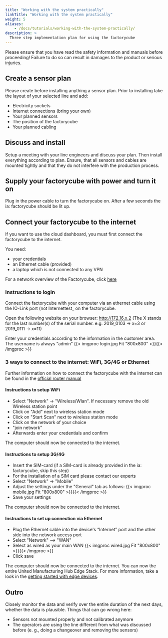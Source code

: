 ```yaml
---
title: "Working with the system practically"
linkTitle: "Working with the system practically"
weight: 5
aliases:
    - /docs/tutorials/working-with-the-system-practically/
description: >
  Three step implementation plan for using the factorycube
---
```


Please ensure that you have read the safety information and manuals before proceeding! Failure to do so can result in damages to the product or serious injuries.

## Create a sensor plan

Please create before installing anything a sensor plan. Prior to installing take the layout of your selected line and add:

- Electricity sockets
- Internet connections (bring your own)
- Your planned sensors
- The position of the factorycube
- Your planned cabling

## Discuss and install

Setup a meeting with your line engineers and discuss your plan. Then install everything according to plan. Ensure, that all sensors and cables are mounted tightly and that they do not interfere with the production process.

## Supply your factorycube with power and turn it on

Plug in the power cable to turn the factorycube on. After a few seconds the ia: factorycube should be lit up.

<!-- ## Setup sensors

Refer to [this guide](sensors/mounting-sensors.md) for instructions and tipps to setup the sensors.
-->
## Connect your factorycube to the internet

If you want to use the cloud dashboard, you must first connect the factorycube to the internet.

You need:

- your credentials
- an Ethernet cable (provided)
- a laptop which is not connected to any VPN

For a network overview of the Factorycube, click [here](/docs/tutorials/general/networking/)

### Instructions to login

Connect the factorycube with your computer via an ethernet cable using the IO-Link port (not Internettest_ on the factorycube.

Open the following website on your browser: <http://172.16.x.2> (The X stands for the last number(s) of the serial number. e.g. 2019_0103 -> x=3 or 2019_0111 -> x=11)

Enter your credentials according to the information in the customer area. The username is always “admin”
{{< imgproc login.jpg Fit "800x800" >}}{{< /imgproc >}}

### 3 ways to connect to the internet: WiFi, 3G/4G or Ethernet

Further information on how to connect the factorycube with the internet can be found in the [official router manual](https://wiki.teltonika-networks.com/view/RUT955_WAN)

#### Instructions to setup WiFi

- Select "Network" → "Wireless/Wlan". If necessary remove the old Wireless station point
- Click on "Add" next to wireless station mode
- Click on "Start Scan" next to wireless station mode
- Click on the network of your choice
- "join network”
- Afterwards enter your credentials and confirm

The computer should now be connected to the internet.

#### Instructions to setup 3G/4G

- Insert the SIM-card (if a SIM-card is already provided in the ia: factorycube, skip this step)
- For the installation of a SIM card please contact our experts
- Select "Network" → "Mobile"
- Adjust the settings under the "General" tab as follows:
{{< imgproc mobile.jpg Fit "800x800" >}}{{< /imgproc >}}
- Save your settings

The computer should now be connected to the internet.

#### Instructions to set up connection via Ethernet

- Plug the Ethernet cable into the device's “Internet” port and the other side into the network access port
- Select "Network" --> "WAN"
- Select as wired as your main WAN
{{< imgproc wired.jpg Fit "800x800" >}}{{< /imgproc >}}
- Click save

The computer should now be connected to the internet. You can now the entire United Manufacturing Hub Edge Stack. For more information, take a look in the [getting started with edge devices](/docs/getting-started).

## Outro

Closely monitor the data and verify over the entire duration of the next days, whether the data is plausible. Things that can go wrong here:

- Sensors not mounted properly and not calibrated anymore
- The operators are using the line different from what was discussed before (e. g., doing a changeover and removing the sensors)
